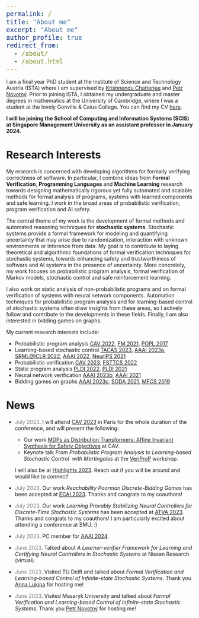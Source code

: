 ```yaml
---
permalink: /
title: "About me"
excerpt: "About me"
author_profile: true
redirect_from: 
  - /about/
  - /about.html
---
```


<style type="text/css">

body, td {
   font-size: 14px;
}
code.r{
  font-size: 20px;
}
pre {
  font-size: 20px
}
</style>

I am a final year PhD student at the Institute of Science and Technology Austria (ISTA) where I am supervised by [Krishnendu Chatterjee](https://pub.ist.ac.at/~kchatterjee/) and [Petr Novotný](https://www.fi.muni.cz/~xnovot18/). Prior to joining ISTA, I obtained my undergraduate and master degrees in mathematics at the University of Cambridge, where I was a student at the lovely Gonville & Caius College. You can find my CV  [here](CV_Zikelic.pdf).

**I will be joining the School of Computing and Information Systems (SCIS) at Singapore Management University as an assistant professor in January 2024.**

# Research Interests

My research is concerned with developing algorithms for formally verifying correctness of software. In particular, I combine ideas from **Formal Verification**, **Programming Languages** and **Machine Learning** research towards designing mathematically rigorous yet fully automated and scalable methods for formal analysis of programs, systems with learned components and safe learning. I work in the broad areas of probabilistic verification, program verification and AI safety.

The central theme of my work is the development of formal methods and automated reasoning techniques for **stochastic systems**. Stochastic systems provide a formal framework for modeling and quantifying uncertainty that may arise due to randomization, interaction with unknown environments or inference from data. My goal is to contribute to laying theoretical and algorithmic foundations of formal verification techniques for stochastic systems, towards enhancing safety and trustworthiness of software and AI systems in the presence of uncertainty. More concretely, my work focuses on probabilistic program analysis, formal verification of Markov models, stochastic control and safe reinforcement learning.

I also work on static analysis of non-probabilistic programs and on formal verification of systems with neural network components. Automation techniques for probabilistic program analysis and for learning-based control of stochastic systems often draw insights from these areas, so I actively follow and contribute to the developments in these fields. Finally, I am also interested in bidding games on graphs.

My current research interests include:
- Probabilistic program analysis [CAV 2022](https://link.springer.com/chapter/10.1007/978-3-031-13185-1_4), [FM 2021](https://link.springer.com/chapter/10.1007/978-3-030-90870-6_33), [POPL 2017](https://dl.acm.org/doi/10.1145/3009837.3009873)
- Learning-based stochastic control [TACAS 2023](https://link.springer.com/chapter/10.1007/978-3-031-30823-9_1), [AAAI 2023a](https://ojs.aaai.org/index.php/AAAI/article/view/26407), [SRML@ICLR 2022](https://arxiv.org/abs/2205.11991), [AAAI 2022](https://arxiv.org/abs/2112.09495), [NeurIPS 2021](https://proceedings.neurips.cc/paper/2021/hash/544defa9fddff50c53b71c43e0da72be-Abstract.html)
- Probabilistic verification [CAV 2023](https://arxiv.org/abs/2305.16796), [FSTTCS 2022](https://drops.dagstuhl.de/opus/volltexte/2022/17421/)
- Static program analysis [PLDI 2022](https://dl.acm.org/doi/abs/10.1145/3519939.3523435), [PLDI 2021](https://dl.acm.org/doi/10.1145/3453483.3454093)
- Neural network verification [AAAI 2023b](https://ojs.aaai.org/index.php/AAAI/article/view/26747), [AAAI 2021](https://ojs.aaai.org/index.php/AAAI/article/view/16496)
- Bidding games on graphs [AAAI 2023c](https://ojs.aaai.org/index.php/AAAI/article/view/25679), [SODA 2021](https://epubs.siam.org/doi/10.1137/1.9781611976465.38), [MFCS 2019](https://drops.dagstuhl.de/opus/volltexte/2019/10955/)

<!--My research focuses on developing algorithms for formally verifying correctness of software. In particular, I combine ideas from **Formal Verification**, **Programming Languages** and **Machine Learning** research in order to design mathematically rigorous yet fully automated and scalable methods for providing formal guarantees about programs, systems with learned components as well as for safe learning. More concretely, my research interests include:
- Formal Verification
- Static Program Analysis
- Neural Network Verification
- Learning-based Control
- Safe Reinforcement Learning
- Game Theory

# Research Highlights

I am especially interested in formal verification and certified control of **stochastic systems** in which stochasticity is used to model and quantify uncertainty. I have worked on static analysis of probabilistic programs ([CAV 2022](https://link.springer.com/chapter/10.1007/978-3-031-13185-1_4), [FM 2021](https://link.springer.com/chapter/10.1007/978-3-030-90870-6_33), [POPL 2017](https://dl.acm.org/doi/10.1145/3009837.3009873)) and formal verification and safe policy learning for stochastic feedback loop systems ([AAAI 2023a](https://arxiv.org/abs/2210.05308), [SRML@ICLR 2022](https://arxiv.org/abs/2205.11991), [AAAI 2022](https://arxiv.org/abs/2112.09495), [NeurIPS 2021](https://proceedings.neurips.cc/paper/2021/hash/544defa9fddff50c53b71c43e0da72be-Abstract.html)). However, my research is not restricted to stochastic systems and I have also worked on static analysis for non-probabilistic programs and properties such as termination or resource usage ([PLDI 2022](https://dl.acm.org/doi/abs/10.1145/3519939.3523435), [PLDI 2021](https://dl.acm.org/doi/10.1145/3453483.3454093)), as well as on verification of quantized neural networks ([AAAI 2023b](https://arxiv.org/abs/2211.16187), [AAAI 2021](https://ojs.aaai.org/index.php/AAAI/article/view/16496)).

I also study bidding games on graphs. These are a class of games that model ongoing and stateful auctions, in which players have budgets and bid for the right to move. In our work, we studied such games with several classical bidding mechanisms ([AAAI 2023c](https://arxiv.org/abs/2211.13626), [SODA 2021](https://epubs.siam.org/doi/10.1137/1.9781611976465.38), [MFCS 2019](https://drops.dagstuhl.de/opus/volltexte/2019/10955/)). -->

# News

* <span style="color:grey">July 2023</span>\. I will attend [CAV 2023](http://www.i-cav.org/2023/) in Paris for the whole duration of the conference, and will present the following:
    - Our work [MDPs as Distribution Transformers: Affine Invariant Synthesis for Safety Objectives](https://arxiv.org/pdf/2305.16796.pdf) at CAV.
    - Keynote talk *From Probabilistic Program Analysis to Learning-based Stochastic Control  with Martingales* at the [VeriProP](https://veriprop.github.io/2023/) workshop.

    I will also be at [Highlights 2023](https://highlights-conference.org/2023/cfp). Reach out if you will be around and would like to connect!

* <span style="color:grey">July 2023</span>\. Our work *Reachability Poorman Discrete-Bidding Games* has been accepted at [ECAI 2023](https://ecai2023.eu/). Thanks and congrats to my coauthors!

* <span style="color:grey">July 2023</span>\. Our work *Learning Provably Stabilizing Neural Controllers for Discrete-Time Stochastic Systems* has been accepted at [ATVA 2023](https://atva-conference.org/2023/). Thanks and congrats to my coauthors! I am particularly excited about attending a conference at SMU. :)

* <span style="color:grey">July 2023</span>\. PC member for [AAAI 2024](https://aaai.org/aaai-conference/).

* <span style="color:grey">June 2023</span>\. Talked about *A Learner-verifier Framework for Learning and Certifying Neural Controllers in Stochastic Systems* at Nissan Research (virtual).

* <span style="color:grey">June 2023</span>\. Visited TU Delft and talked about *Formal Verification and Learning-based Control of Infinite-state Stochastic Systems*. Thank you [Anna Lukina](https://annalukina.com/) for hosting me!

* <span style="color:grey">June 2023</span>\. Visited Masaryk University and talked about *Formal Verification and Learning-based Control of Infinite-state Stochastic Systems*. Thank you [Petr Novotný](https://www.fi.muni.cz/~xnovot18/) for hosting me!